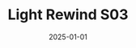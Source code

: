 ---
layout: track
title: Light Rewind S03
permalink: /tracks/light-rewind-s03/
description: "A StudioRich lo-fi track."
image: /assets/covers/light-rewind-s03.webp
date: 2025-01-01
duration: "107.11"
album: "Stranger Vibes"
mood: [Chill]
genre: [lo-filo-fi, chillhop, soul]
---